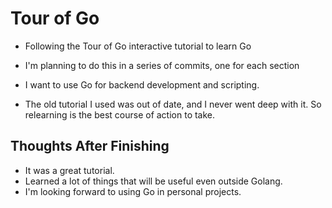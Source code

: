 # Tour of Go
- Following the Tour of Go interactive tutorial to learn Go
- I'm planning to do this in a series of commits, one for each section
- I want to use Go for backend development and scripting.

- The old tutorial I used was out of date, and I never went deep with it. So relearning is the best course of action to take.

## Thoughts After Finishing
- It was a great tutorial.
- Learned a lot of things that will be useful even outside Golang.
- I'm looking forward to using Go in personal projects.
